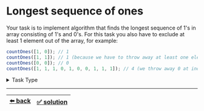 # Longest sequence of ones

Your task is to implement algorithm that finds the longest sequence of 1's in array consisting of 1's and 0's. For this task you also have to exclude at least 1 element out of the array, for example:

```js
countOnes([1, 0]); // 1
countOnes([1, 1]); // 1 (because we have to throw away at least one element, thus we throw away 1)
countOnes([0, 0]); // 0
countOnes([1, 1, 1, 0, 1, 0, 0, 1, 1, 1]); // 4 (we throw away 0 at index 3 and get four 1's)
```

<details>

<summary>Task Type</summary>

- __`Array and Counter`__
  <details>

  <summary><i><b><code>Iterate an array keeping one or more counters</code></b></i></summary>

    It is one of those tasks where you use one pointer to iterate the array as well as one or more counters that we may or may not reset sometimes

    The key to the solution of this particular task is to reset one of the counters once we encounter a 0 (as we presume we should exclude only 0 if we are to find the longest sequence of 1's)

    __Note:__ a "counter" is a variable that holds some number which we are going to increase, decrease or change in some other way per iteration (and if we say "reset the counter" it means assign to the counter the value that it had before we started iterating the array)

    __Note:__ we have already seen a somewhat simpler task where we used counters to solve it. The task is called ["3 Greatest Integers in an Array"](../../2\)%20Task%20Challanges.md#30-3-greatest-integers-in-an-array)

  </details>

</details>

---

| [:arrow_left: back](../task-type.md) | [:white_check_mark: solution](./solution.js) |
| :---: | :---: |
